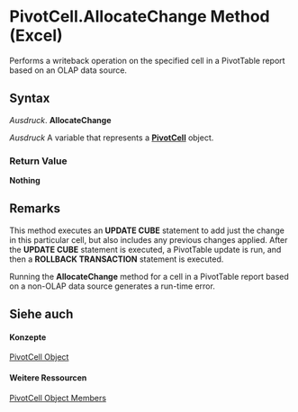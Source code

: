 
# PivotCell.AllocateChange Method (Excel)

Performs a writeback operation on the specified cell in a PivotTable report based on an OLAP data source.


## Syntax

 _Ausdruck_. **AllocateChange**

 _Ausdruck_ A variable that represents a **[PivotCell](76b8a2dc-90ee-7475-d327-d27cb1e92703.md)** object.


### Return Value

 **Nothing**


## Remarks

This method executes an  **UPDATE CUBE** statement to add just the change in this particular cell, but also includes any previous changes applied. After the **UPDATE CUBE** statement is executed, a PivotTable update is run, and then a **ROLLBACK TRANSACTION** statement is executed.

Running the  **AllocateChange** method for a cell in a PivotTable report based on a non-OLAP data source generates a run-time error.


## Siehe auch


#### Konzepte


[PivotCell Object](76b8a2dc-90ee-7475-d327-d27cb1e92703.md)
#### Weitere Ressourcen


[PivotCell Object Members](http://msdn.microsoft.com/library/e486cd5d-3f31-29d4-b811-24fc0aed6803%28Office.15%29.aspx)